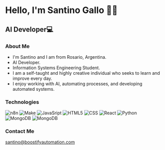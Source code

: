 <h1>Hello, I'm Santino Gallo 👋🚀</h1>
<h2>AI Developer💻</h2>

### About Me
- I'm Santino and I am from Rosario, Argentina.
- AI Developer.
- Information Systems Engineering Student.
- I am a self-taught and highly creative individual who seeks to learn and improve every day.
- I enjoy working with AI, automating processes, and developing automated systems.

### Technologies
![n8n](https://img.shields.io/badge/-n8n-333333?style=flat&logo=n8n)
![Make](https://img.shields.io/badge/-Make-333333?style=flat&logo=make&logoColor=B02DE9)
![JavaSript](https://img.shields.io/badge/-JavaScript-333333?style=flat&logo=javascript)
![HTML5](https://img.shields.io/badge/-HTML5-333333?style=flat&logo=HTML5)
![CSS](https://img.shields.io/badge/-CSS-333333?style=flat&logo=css&logoColor=157286)
![React](https://img.shields.io/badge/-React-333333?style=flat&logo=React)
![Python](https://img.shields.io/badge/-Python-333333?style=flat&logo=Python)
![MongoDB](https://img.shields.io/badge/-Tailwind-333333?style=flat&logo=TailwindCSS)
![MongoDB](https://img.shields.io/badge/-Astro-333333?style=flat&logo=Astro)


### Contact Me
<a href="mailto:santino@boostifyautomation.com">santino@boostifyautomation.com</a>
